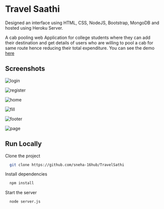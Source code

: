 
# Travel Saathi

Designed an interface using HTML, CSS, NodeJS, Bootstrap, MongoDB and hosted using Heroku Server.

A cab pooling web Application for college students where they can add their destination and get details of users who are willing to pool a cab for same route hence reducing their total expenditure. You can see the demo 
[here](https://evening-wildwood-36907.herokuapp.com/)


## Screenshots

![login](https://user-images.githubusercontent.com/60435967/183375458-bda30532-bea3-4524-bdba-8179760a083a.png)

![register](https://user-images.githubusercontent.com/60435967/183378924-611dfca1-b92b-4103-925a-152d8949f707.png)

![home](https://user-images.githubusercontent.com/60435967/183378783-98683566-78ab-45f4-9ebb-510f5701cb31.png)

![fill](https://user-images.githubusercontent.com/60435967/183378939-16b81718-2b21-4942-88b6-de2fa1bffe68.png)

![footer](https://user-images.githubusercontent.com/60435967/183378948-f88025c8-946b-4e66-af0c-c64b1841bcdf.png)

![page](https://user-images.githubusercontent.com/60435967/183378973-f948be22-b6e3-47c6-b35b-e892de06fbba.png)


## Run Locally

Clone the project

```bash
  git clone https://github.com/sneha-16hub/TravelSathi
```

Install dependencies

```bash
  npm install
```

Start the server

```bash
  node server.js
```

